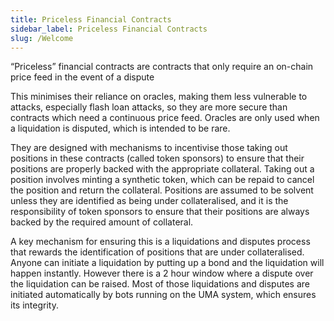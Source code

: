 ```yaml
---
title: Priceless Financial Contracts
sidebar_label: Priceless Financial Contracts
slug: /Welcome
---
```


“Priceless” financial contracts are contracts that only require an on-chain price feed in the event of a dispute

This minimises their reliance on oracles, making them less vulnerable to attacks, especially flash loan attacks, so they are more secure than contracts which need a continuous price feed. Oracles are only used when a liquidation is disputed, which is intended to be rare.

They are designed with mechanisms to incentivise those taking out positions in these contracts (called token sponsors) to ensure that their positions are properly backed with the appropriate collateral.  Taking out a position involves minting a synthetic token, which can be repaid to cancel the position and return the collateral.   Positions are assumed to be solvent unless they are identified as being under collateralised, and it is the responsibility of token sponsors to ensure that their positions are always backed by the required amount of collateral.

A key mechanism for ensuring this is a liquidations and disputes process that rewards the identification of positions that are under collateralised.  Anyone can initiate a liquidation by putting up a bond and the liquidation will happen instantly.  However there is a 2 hour window where a dispute over the liquidation can be raised.  Most of those liquidations and disputes are initiated automatically by bots running on the UMA system, which ensures its integrity. 
